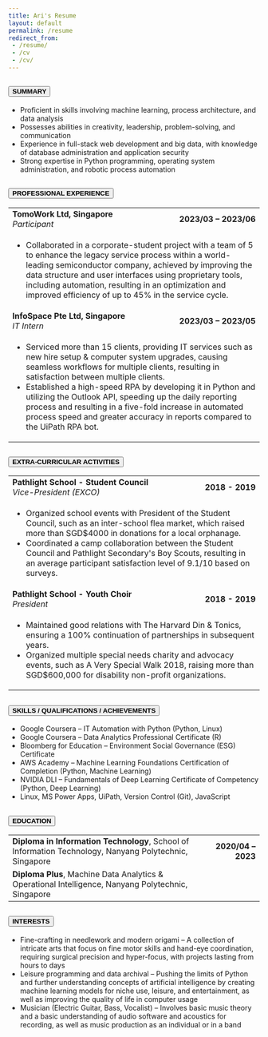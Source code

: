 ```yaml
---
title: Ari's Resume
layout: default
permalink: /resume
redirect_from:
 - /resume/
 - /cv
 - /cv/
---
```


<div class="accordion" id="resume-accordion">
    <div class="accordion-item">
        <h2 class="accordion-header" id="heading1">
            <button class="accordion-button" type="button" data-bs-toggle="collapse" data-bs-target="#collapse1" aria-expanded="true" aria-controls="collapse1">
                <b>SUMMARY</b>
            </button>
        </h2>
        <div id="collapse1" class="accordion-collapse collapse show" aria-labelledby="heading1" data-bs-parent="#resume-accordion">
            <div class="accordion-body">
                <ul>
                    <li>Proficient in skills involving machine learning, process architecture, and data analysis </li>
                    <li>Possesses abilities in creativity, leadership, problem-solving, and communication </li>
                    <li>Experience in full-stack web development and big data, with knowledge of database administration and application security </li>
                    <li>Strong expertise in Python programming, operating system administration, and robotic process automation </li>
                </ul>
            </div>
        </div>
    </div>
    <div class="accordion-item">
        <h2 class="accordion-header" id="heading2">
            <button class="accordion-button collapsed" type="button" data-bs-toggle="collapse" data-bs-target="#collapse2" aria-expanded="false" aria-controls="collapse2">
                <b>PROFESSIONAL EXPERIENCE</b>
            </button>
        </h2>
        <div id="collapse2" class="accordion-collapse collapse" aria-labelledby="heading2" data-bs-parent="#resume-accordion">
            <div class="accordion-body">
                <table>
                    <tbody>
                        <tr>
                            <td style="text-align: left;"><b>TomoWork Ltd, Singapore</b><br><i>Participant</i></td>
                            <td style="text-align: right;"><b>2023/03 – 2023/06</b></td>
                        </tr>
                        <tr>
                            <td colspan="2">
                                <ul>
                                    <li>Collaborated in a corporate-student project with a team of 5 to enhance the legacy service process within a world-leading semiconductor company, achieved by improving the data structure and user interfaces using proprietary tools, including automation, resulting in an optimization and improved efficiency of up to 45% in the service cycle. </li>
                                </ul>
                            </td>
                        </tr>
                        <tr>
                            <td style="text-align: left;"><b>InfoSpace Pte Ltd, Singapore</b><br><i>IT Intern</i></td>
                            <td style="text-align: right;"><b>2023/03 – 2023/05</b></td>
                        </tr>
                        <tr>
                            <td colspan="2">
                                <ul>
                                    <li>Serviced more than 15 clients, providing IT services such as new hire setup &amp; computer system upgrades, causing seamless workflows for multiple clients, resulting in satisfaction between multiple clients. </li>
                                    <li>Established a high-speed RPA by developing it in Python and utilizing the Outlook API, speeding up the daily reporting process and resulting in a five-fold increase in automated process speed and greater accuracy in reports compared to the UiPath RPA bot. </li>
                                </ul>
                            </td>
                        </tr>
                    </tbody>
                </table>
            </div>
        </div>
    </div>
    <div class="accordion-item">
        <h2 class="accordion-header" id="heading3">
            <button class="accordion-button collapsed" type="button" data-bs-toggle="collapse" data-bs-target="#collapse3" aria-expanded="false" aria-controls="collapse3">
                <b>EXTRA-CURRICULAR ACTIVITIES</b>
            </button>
        </h2>
        <div id="collapse3" class="accordion-collapse collapse" aria-labelledby="heading3" data-bs-parent="#resume-accordion">
            <div class="accordion-body">
                <table>
                    <tbody>
                        <tr>
                            <td style="text-align: left;"><b>Pathlight School - Student Council</b><br><i>Vice-President (EXCO)</i></td>
                            <td style="text-align: right;"><b>2018 - 2019</b></td>
                        </tr>
                        <tr>
                            <td colspan="2">
                                <ul>
                                    <li>Organized school events with President of the Student Council, such as an inter-school flea market, which raised more than SGD$4000 in donations for a local orphanage. </li>
                                    <li>Coordinated a camp collaboration between the Student Council and Pathlight Secondary's Boy Scouts, resulting in an average participant satisfaction level of 9.1/10 based on surveys. </li>
                                </ul>
                            </td>
                        </tr>
                        <tr>
                            <td style="text-align: left;"><b>Pathlight School - Youth Choir</b><br><i>President</i></td>
                            <td style="text-align: right;"><b>2018 - 2019</b></td>
                        </tr>
                        <tr>
                            <td colspan="2">
                                <ul>
                                    <li>Maintained good relations with The Harvard Din &amp; Tonics, ensuring a 100% continuation of partnerships in subsequent years. </li>
                                    <li>Organized multiple special needs charity and advocacy events, such as A Very Special Walk 2018, raising more than SGD$600,000 for disability non-profit organizations. </li>
                                </ul>
                            </td>
                        </tr>
                    </tbody>
                </table>
            </div>
        </div>
    </div>
    <div class="accordion-item">
        <h2 class="accordion-header" id="heading4">
            <button class="accordion-button collapsed" type="button" data-bs-toggle="collapse" data-bs-target="#collapse4" aria-expanded="false" aria-controls="collapse4">
                <b>SKILLS / QUALIFICATIONS / ACHIEVEMENTS</b>
            </button>
        </h2>
        <div id="collapse4" class="accordion-collapse collapse" aria-labelledby="heading4" data-bs-parent="#resume-accordion">
            <div class="accordion-body">
                <ul>
                    <li>Google Coursera – IT Automation with Python (Python, Linux) </li>
                    <li>Google Coursera – Data Analytics Professional Certificate (R) </li>
                    <li>Bloomberg for Education – Environment Social Governance (ESG) Certificate </li>
                    <li>AWS Academy – Machine Learning Foundations Certification of Completion (Python, Machine Learning) </li>
                    <li>NVIDIA DLI – Fundamentals of Deep Learning Certificate of Competency (Python, Deep Learning) </li>
                    <li>Linux, MS Power Apps, UiPath, Version Control (Git), JavaScript </li>
                </ul>
            </div>
        </div>
    </div>
    <div class="accordion-item">
        <h2 class="accordion-header" id="heading5">
            <button class="accordion-button collapsed" type="button" data-bs-toggle="collapse" data-bs-target="#collapse5" aria-expanded="false" aria-controls="collapse5">
                <b>EDUCATION</b>
            </button>
        </h2>
        <div id="collapse5" class="accordion-collapse collapse" aria-labelledby="heading5" data-bs-parent="#resume-accordion">
            <div class="accordion-body">
                <table>
                    <tbody>
                        <tr>
                            <td style="text-align: left;"><b>Diploma in Information Technology</b>, School of Information Technology, Nanyang Polytechnic, Singapore</td>
                            <td style="text-align: right;"><b>2020/04 – 2023</b></td>
                        </tr>
                        <tr>
                            <td style="text-align: left;"><b>Diploma Plus</b>, Machine Data Analytics &amp; Operational Intelligence, Nanyang Polytechnic, Singapore</td>
                        </tr>
                    </tbody>
                </table>
            </div>
        </div>
    </div>
    <div class="accordion-item">
        <h2 class="accordion-header" id="heading6">
            <button class="accordion-button collapsed" type="button" data-bs-toggle="collapse" data-bs-target="#collapse6" aria-expanded="false" aria-controls="collapse6">
                <b>INTERESTS</b>
            </button>
        </h2>
        <div id="collapse6" class="accordion-collapse collapse" aria-labelledby="heading6" data-bs-parent="#resume-accordion">
            <div class="accordion-body">
                <ul>
                    <li> Fine-crafting in needlework and modern origami – A collection of intricate arts that focus on fine motor skills and hand-eye coordination, requiring surgical precision and hyper-focus, with projects lasting from hours to days </li>
                    <li> Leisure programming and data archival – Pushing the limits of Python and further understanding concepts of artificial intelligence by creating machine learning models for niche use, leisure, and entertainment, as well as improving the quality of life in computer usage </li>
                    <li> Musician (Electric Guitar, Bass, Vocalist) – Involves basic music theory and a basic understanding of audio software and acoustics for recording, as well as music production as an individual or in a band </li>
                </ul>
            </div>
        </div>
    </div>
</div>